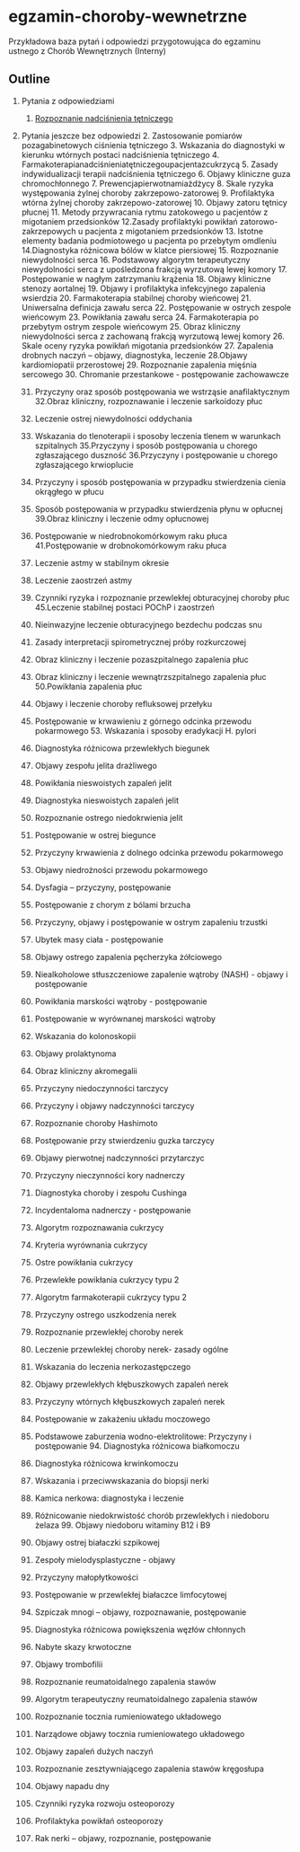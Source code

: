 # egzamin-choroby-wewnetrzne
Przykładowa baza pytań i odpowiedzi przygotowująca do egzaminu ustnego z Chorób Wewnętrznych (Interny)

## Outline


1. Pytania z odpowiedziami
   1. [Rozpoznanie nadciśnienia tętniczego](./odpowiedzi/1-rozpoznawanie-nadcisnienia-tetniczego.md)
2. Pytania jeszcze bez odpowiedzi
   2. Zastosowanie pomiarów pozagabinetowych ciśnienia tętniczego
   3. Wskazania do diagnostyki w kierunku wtórnych postaci nadciśnienia tętniczego
   4. Farmakoterapianadciśnieniatętniczegoupacjentazcukrzycą
   5. Zasady indywidualizacji terapii nadciśnienia tętniczego
   6. Objawy kliniczne guza chromochłonnego
   7. Prewencjapierwotnamiażdżycy
   8. Skale ryzyka występowania żylnej choroby zakrzepowo-zatorowej
   9. Profilaktyka wtórna żylnej choroby zakrzepowo-zatorowej
   10. Objawy zatoru tętnicy płucnej
   11. Metody przywracania rytmu zatokowego u pacjentów z migotaniem przedsionków 12.Zasady profilaktyki powikłań zatorowo-zakrzepowych u pacjenta z migotaniem
   przedsionków
   13. Istotne elementy badania podmiotowego u pacjenta po przebytym omdleniu 14.Diagnostyka różnicowa bólów w klatce piersiowej
   15. Rozpoznanie niewydolności serca
   16. Podstawowy algorytm terapeutyczny niewydolności serca z upośledzona frakcją
   wyrzutową lewej komory
   17. Postępowanie w nagłym zatrzymaniu krążenia
   18. Objawy kliniczne stenozy aortalnej
   19. Objawy i profilaktyka infekcyjnego zapalenia wsierdzia
   20. Farmakoterapia stabilnej choroby wieńcowej
   21. Uniwersalna definicja zawału serca
   22. Postępowanie w ostrych zespole wieńcowym
   23. Powikłania zawału serca
   24. Farmakoterapia po przebytym ostrym zespole wieńcowym
   25. Obraz kliniczny niewydolności serca z zachowaną frakcją wyrzutową lewej
   komory
   26. Skale oceny ryzyka powikłań migotania przedsionków
   27. Zapalenia drobnych naczyń – objawy, diagnostyka, leczenie 28.Objawy kardiomiopatii przerostowej
   29. Rozpoznanie zapalenia mięśnia sercowego
   30. Chromanie przestankowe - postępowanie zachowawcze

   31. Przyczyny oraz sposób postępowania we wstrząsie anafilaktycznym 32.Obraz kliniczny, rozpoznawanie i leczenie sarkoidozy płuc
   33. Leczenie ostrej niewydolności oddychania
   34. Wskazania do tlenoterapii i sposoby leczenia tlenem w warunkach szpitalnych 35.Przyczyny i sposób postępowania u chorego zgłaszającego duszność 36.Przyczyny i postępowanie u chorego zgłaszającego krwioplucie
   37. Przyczyny i sposób postępowania w przypadku stwierdzenia cienia okrągłego w płucu
   38. Sposób postępowania w przypadku stwierdzenia płynu w opłucnej 39.Obraz kliniczny i leczenie odmy opłucnowej
   40. Postępowanie w niedrobnokomórkowym raku płuca 41.Postępowanie w drobnokomórkowym raku płuca
   42. Leczenie astmy w stabilnym okresie
   43. Leczenie zaostrzeń astmy
   44. Czynniki ryzyka i rozpoznanie przewlekłej obturacyjnej choroby płuc 45.Leczenie stabilnej postaci POChP i zaostrzeń
   46. Nieinwazyjne leczenie obturacyjnego bezdechu podczas snu
   47. Zasady interpretacji spirometrycznej próby rozkurczowej
   48. Obraz kliniczny i leczenie pozaszpitalnego zapalenia płuc
   49. Obraz kliniczny i leczenie wewnątrzszpitalnego zapalenia płuc 50.Powikłania zapalenia płuc
   51. Objawy i leczenie choroby refluksowej przełyku
   52. Postępowanie w krwawieniu z górnego odcinka przewodu pokarmowego 53. Wskazania i sposoby eradykacji H. pylori
   54. Diagnostyka różnicowa przewlekłych biegunek
   55. Objawy zespołu jelita drażliwego
   56. Powikłania nieswoistych zapaleń jelit
   57. Diagnostyka nieswoistych zapaleń jelit
   58. Rozpoznanie ostrego niedokrwienia jelit
   59. Postępowanie w ostrej biegunce
   60. Przyczyny krwawienia z dolnego odcinka przewodu pokarmowego
   61. Objawy niedrożności przewodu pokarmowego
   62. Dysfagia – przyczyny, postępowanie

   63. Postępowanie z chorym z bólami brzucha
   64. Przyczyny, objawy i postępowanie w ostrym zapaleniu trzustki
   65. Ubytek masy ciała - postępowanie
   66. Objawy ostrego zapalenia pęcherzyka żółciowego
   67. Niealkoholowe stłuszczeniowe zapalenie wątroby (NASH) - objawy i postępowanie
   68. Powikłania marskości wątroby - postępowanie
   69. Postępowanie w wyrównanej marskości wątroby
   70. Wskazania do kolonoskopii
   71. Objawy prolaktynoma
   72. Obraz kliniczny akromegalii
   73. Przyczyny niedoczynności tarczycy
   74. Przyczyny i objawy nadczynności tarczycy
   75. Rozpoznanie choroby Hashimoto
   76. Postępowanie przy stwierdzeniu guzka tarczycy
   77. Objawy pierwotnej nadczynności przytarczyc
   78. Przyczyny nieczynności kory nadnerczy
   79. Diagnostyka choroby i zespołu Cushinga
   80. Incydentaloma nadnerczy - postępowanie
   81. Algorytm rozpoznawania cukrzycy
   82. Kryteria wyrównania cukrzycy
   83. Ostre powikłania cukrzycy
   84. Przewlekłe powikłania cukrzycy typu 2
   85. Algorytm farmakoterapii cukrzycy typu 2
   86. Przyczyny ostrego uszkodzenia nerek
   87. Rozpoznanie przewlekłej choroby nerek
   88. Leczenie przewlekłej choroby nerek- zasady ogólne
   89. Wskazania do leczenia nerkozastępczego
   90. Objawy przewlekłych kłębuszkowych zapaleń nerek
   91. Przyczyny wtórnych kłębuszkowych zapaleń nerek
   92. Postępowanie w zakażeniu układu moczowego
   93. Podstawowe zaburzenia wodno-elektrolitowe: Przyczyny i postępowanie 94. Diagnostyka różnicowa białkomoczu

   95. Diagnostyka różnicowa krwinkomoczu
   96. Wskazania i przeciwwskazania do biopsji nerki
   97. Kamica nerkowa: diagnostyka i leczenie
   98. Różnicowanie niedokrwistość chorób przewlekłych i niedoboru żelaza 99. Objawy niedoboru witaminy B12 i B9
   100. Objawy ostrej białaczki szpikowej
   101. Zespoły mielodysplastyczne - objawy
   102. Przyczyny małopłytkowości
   103. Postępowanie w przewlekłej białaczce limfocytowej
   104. Szpiczak mnogi – objawy, rozpoznawanie, postępowanie
   105. Diagnostyka różnicowa powiększenia węzłów chłonnych
   106. Nabyte skazy krwotoczne
   107. Objawy trombofilii
   108. Rozpoznanie reumatoidalnego zapalenia stawów
   109. Algorytm terapeutyczny reumatoidalnego zapalenia stawów
   110. Rozpoznanie tocznia rumieniowatego układowego
   111. Narządowe objawy tocznia rumieniowatego układowego
   112. Objawy zapaleń dużych naczyń
   113. Rozpoznanie zesztywniającego zapalenia stawów kręgosłupa
   114. Objawy napadu dny
   115. Czynniki ryzyka rozwoju osteoporozy
   116. Profilaktyka powikłań osteoporozy
   117. Rak nerki – objawy, rozpoznanie, postępowanie
